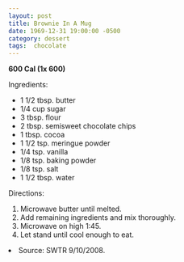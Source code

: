 ```yaml
---
layout: post
title: Brownie In A Mug
date: 1969-12-31 19:00:00 -0500
category: dessert
tags:  chocolate
---
```

<b>600 Cal (1x 600)</b>
<p>Ingredients:</p><ul>
<li>1 1/2 tbsp.	butter</li>
<li>1/4 cup	sugar</li>
<li>3 tbsp.	flour</li>
<li>2 tbsp.	semisweet chocolate chips</li>
<li>1 tbsp.	cocoa</li>
<li>1 1/2 tsp.	meringue powder</li>
<li>1/4 tsp.	vanilla</li>
<li>1/8 tsp.	baking powder</li>
<li>1/8 tsp.	salt</li>
<li>1 1/2 tbsp.	water</li>
</ul>
<p>Directions:</p>
<ol>
<li>Microwave butter until melted.</li>
<li>Add remaining ingredients and mix thoroughly.</li>
<li>Microwave on high 1:45.</li>
<li>Let stand until cool enough to eat.</li>
</ol>
<li>Source: SWTR 9/10/2008.  </li>
